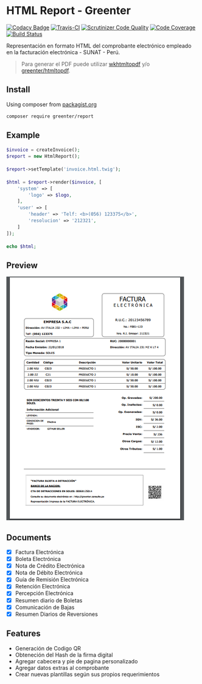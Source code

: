 # HTML Report - Greenter
[![Codacy Badge](https://api.codacy.com/project/badge/Grade/836cd69234a343eab65b5588939c5019)](https://www.codacy.com/app/giansalex/greenter-report?utm_source=github.com&utm_medium=referral&utm_content=giansalex/greenter-report&utm_campaign=badger)
[![Travis-CI](https://travis-ci.org/giansalex/greenter-report.svg?branch=master)](https://travis-ci.org/giansalex/greenter-report)
[![Scrutinizer Code Quality](https://scrutinizer-ci.com/g/giansalex/greenter-report/badges/quality-score.png?b=master)](https://scrutinizer-ci.com/g/giansalex/greenter-report/?branch=master)
[![Code Coverage](https://scrutinizer-ci.com/g/giansalex/greenter-report/badges/coverage.png?b=master)](https://scrutinizer-ci.com/g/giansalex/greenter-report/?branch=master)
[![Build Status](https://scrutinizer-ci.com/g/giansalex/greenter-report/badges/build.png?b=master)](https://scrutinizer-ci.com/g/giansalex/greenter-report/build-status/master)  

Representación en formato HTML del comprobante electrónico empleado en la facturación electrónica - SUNAT - Perú.
> Para generar el PDF puede utilizar [wkhtmltopdf](https://wkhtmltopdf.org/) y/o [greenter/htmltopdf](https://github.com/giansalex/greenter-htmltopdf).

## Install
Using composer from [packagist.org](https://packagist.org/packages/greenter/report)
```bash
composer require greenter/report
```

## Example
```php
$invoice = createInvoice();
$report = new HtmlReport();

$report->setTemplate('invoice.html.twig');

$html = $report->render($invoice, [
    'system' => [
        'logo' => $logo,
    ],
    'user' => [
        'header' => 'Telf: <b>(056) 123375</b>',
        'resolucion' => '212321',
    ]
]);

echo $html;
```

## Preview

![Factura](docs/factura.png)

## Documents
- [x] Factura Electrónica  
- [x] Boleta Electrónica  
- [x] Nota de Crédito Electrónica  
- [x] Nota de Débito Electrónica  
- [x] Guía de Remisión Electrónica  
- [x] Retención Electrónica  
- [x] Percepción Electrónica
- [x] Resumen diario de Boletas
- [x] Comunicación de Bajas
- [x] Resumen Diarios de Reversiones

## Features
- Generación de Codigo QR
- Obteneción del Hash de la firma digital
- Agregar cabecera y pie de pagina personalizado
- Agregar datos extras al comprobante
- Crear nuevas plantillas según sus propios requerimientos